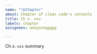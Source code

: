 ```yaml
---
name: "\bChapter"
about: Chapter of clean code's contents
title: Ch x. xxx
labels: chapter
assignees: wooyounggggg

---
```


Ch x. `xxx` summary
